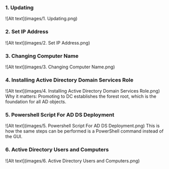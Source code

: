 ### 1. Updating
![Alt text](images/1. Updating.png)

### 2. Set IP Address
![Alt text](images/2. Set IP Address.png)

### 3. Changing Computer Name
![Alt text](images/3. Changing Computer Name.png)

### 4. Installing Active Directory Domain Services Role
![Alt text](images/4. Installing Active Directory Domain Services Role.png)
Why it matters: Promoting to DC establishes the forest root, which is the foundation for all AD objects.

### 5. Powershell Script For AD DS Deployment
![Alt text](images/5. Powershell Script For AD DS Deployment.png)
This is how the same steps can be performed is a PowerShell command instead of the GUI.

### 6. Active Directory Users and Computers
![Alt text](images/6. Active Directory Users and Computers.png)
